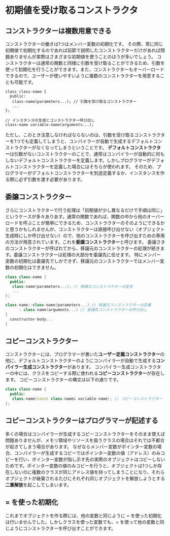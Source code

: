 # 初期値を受け取るコンストラクタ
## コンストラクターは複数用意できる
コンストラクターの働きは1つはメンバー変数の初期化です。
その際、常に同じ初期値で初期化するのであれば前節で説明したコンストラクターだけがあれば問題ありませんが実際はさまざまな初期値を使うことのほうが多いでしょう。
コンストラクターは通常の関数と同様に引数を受け取ることができるため、引数を使って初期化を行うことができます。また、コンストラクターもオーバーロードできるので、ユーザーが使いやすいように複数のコンストラクターを用意することも可能です。

```
class class-name {
  public:
   class-name(parameters...); // 引数を受け取るコンストラクター
   ...
};

// インスタンスの生成とコンストラクター呼び出し
class-name variable-name(arguments...);
```

ただし、このとき注意しなければならないのは、引数を受け取るコンストラクターを1つでも定義してしまうと、コンパイラーが自動で生成するデフォルトコンストラクターがなくなってしまうということです。
**デフォルトコンストラクター**は引数がないコンストラクターのことで、通常はコンパイラーが自動的に何もしないデフォルトコンストラクターを定義します。しかしプログラマーがデフォルトコンストラクターを定義した場合にはそちらが使われます。
そのため、プログラマーがデフォルトコンストラクターを別途定義するか、インスタンスを作る際に必ず引数を渡す必要があります。

## 委譲コンストラクター
さらにコンストラクターで行う処理は「初期値が少し異なるだけで手順は同じ」というケースが多々ありあす。通常の関数であれば、関数の中から他のオーバーロードを呼ぶことが簡単にできるため、コンストラクターのそのようにできるかと思うかもしれませんが、コンストラクターは直接呼び出せない（オブジェクト生成時にしか呼び出せない）ので、他のコンストラクターを呼び出すための専用の方法が用意されています。これを**委譲コンストラクター**と呼びます。
委譲さきのコンストラクターが呼ばれてから、移譲元のコンストラクターの処理が続きます。委譲コンストラクターは処理の大部分を委譲先に任せます。
特にメンバー変数の初期化は委譲先でしかできず、移譲元のコンストラクターではメンバー変数の初期化はできません。

```C++
class class-name {
  public:
   class-name(parameters...); // 移譲元コンストラクターの宣言
   ...
};

class-name::class-name(parameters...) // 移譲元コンストラクターの定義
      : class-name(arguments...) // 委譲先コンストラクターの呼び出し
{
  constructor-body...
}
```

## コピーコンストラクター
コンストラクターには、プログラマーが書いた**ユーザー定義コンストラクター**の他に、デフォルトコンストラクターのようにコンパイラーが自動で生成する**コンパイラー生成コンストラクター**があります。
コンパイラー生成コンストラクターの中には、クラスをコピーする際に使われる**コピーコンストラクター**が存在します。
コピーコンストラクターの構文は以下の通りです。
```C++
class class-name {
  public:
   class-name(const class-name& variable-name); // コピーコンストラクター
};
```

## コピーコンストラクターはプログラマーが記述する
多くの場合はコンパイラーが生成するコピーコンストラクターをそのまま使えば問題ありませんが、メモリ領域やリソースを扱うクラスの場合はそれでは不都合が起きてしまう場合があります。
なぜならメンバー変数がポインター変数の場合、コンパイラーが生成するコピーではポインター変数の値（アドレス）のみコピーを行い、ポインター変数が指し示す先の実際のオブジェクトはコピーしないためです。ポインター変数の値のみコピーを行うと、オブジェクトは1つしか存在しないのに複数のクラスが同じアドレス値を持ってしまうことになり、それらオブジェクトが破棄されるたびにそれぞれ同じオブジェクトを解放しようとする**二重解放**を起こしてしまいます。

## = を使った初期化
これまでオブジェクトを作る際には、他の変数と同じように = を使った初期化は行いませんでした。しかしクラスを使った変数でも、= を使って他の変数と同じようにコンストラクターを呼び出すことができます。
  
